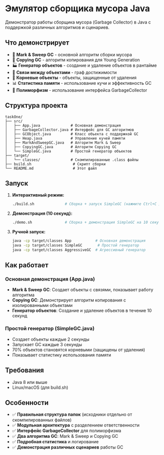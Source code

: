 # Эмулятор сборщика мусора Java

Демонстратор работы сборщика мусора (Garbage Collector) в Java с поддержкой различных алгоритмов и сценариев.

## Что демонстрирует

- 🧹 **Mark & Sweep GC** - основной алгоритм сборки мусора
- 🔄 **Copying GC** - алгоритм копирования для Young Generation
- 🏭 **Генератор объектов** - создание и удаление объектов в рантайме
- 🔗 **Связи между объектами** - граф достижимости
- 🌱 **Корневые объекты** - объекты, защищенные от удаления
- 📊 **Статистика памяти** - использование кучи и эффективность GC
- 🎯 **Полиморфизм** - использование интерфейса GarbageCollector

## Структура проекта

```
taskOne/
├── src/
│   ├── App.java              # Основная демонстрация
│   ├── GarbageCollector.java # Интерфейс для GC алгоритмов
│   ├── GCObject.java         # Класс объекта с поддержкой GC
│   ├── Heap.java             # Управление кучей памяти
│   ├── MarkAndSweepGC.java   # Алгоритм Mark & Sweep
│   ├── CopyingGC.java        # Алгоритм Copying GC
│   └── SimpleGC.java         # Простой генератор объектов
├── target/
│   └── classes/              # Скомпилированные .class файлы
├── build.sh                   # Скрипт сборки
└── README.md                  # Этот файл
```

## Запуск

1. **Интерактивный режим:**
   ```bash
   ./build.sh              # Сборка + запуск SimpleGC (нажмите Ctrl+C для остановки)
   ```

2. **Демонстрация (10 секунд):**
   ```bash
   ./demo.sh               # Сборка + демонстрация SimpleGC на 10 секунд
   ```

3. **Ручной запуск:**
   ```bash
   java -cp target/classes App           # Основная демонстрация
   java -cp target/classes SimpleGC       # Простой генератор
   java -cp target/classes AggressiveGC  # Агрессивный генератор
   ```

## Как работает

### Основная демонстрация (App.java)
- **Mark & Sweep GC**: Создает объекты с связями, показывает работу алгоритма
- **Copying GC**: Демонстрирует алгоритм копирования с изолированными объектами
- **Генератор объектов**: Создание и удаление объектов в течение 10 секунд

### Простой генератор (SimpleGC.java)
- Создает объекты каждые 2 секунды
- Запускает GC каждые 3 секунды
- 70% объектов становятся корневыми (защищены от удаления)
- Показывает статистику использования памяти

## Требования

- Java 8 или выше
- Linux/macOS (для build.sh)

## Особенности

- ✅ **Правильная структура папок** (исходники отдельно от скомпилированных файлов)
- ✅ **Модульная архитектура** с разделением ответственности
- ✅ **Интерфейс GarbageCollector** для полиморфизма
- ✅ **Два алгоритма GC**: Mark & Sweep и Copying GC
- ✅ **Подробная статистика** и логирование
- ✅ **Демонстрация различных сценариев** работы GC
